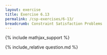 ```yaml
---
layout: exercise
title: Exercise 6.13
permalink: /csp-exercises/6-13/
breadcrumb: Constraint Satisfaction Problems
---
```


{% include mathjax_support %}

<div><i class="arrow-up loader" data-chapter="csp-exercises" data-exercise="ex_13" data-rating="0"></i></div>
{% include_relative question.md %}
